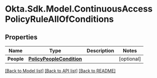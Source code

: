 # Okta.Sdk.Model.ContinuousAccessPolicyRuleAllOfConditions

## Properties

Name | Type | Description | Notes
------------ | ------------- | ------------- | -------------
**People** | [**PolicyPeopleCondition**](PolicyPeopleCondition.md) |  | [optional] 

[[Back to Model list]](../README.md#documentation-for-models) [[Back to API list]](../README.md#documentation-for-api-endpoints) [[Back to README]](../README.md)

